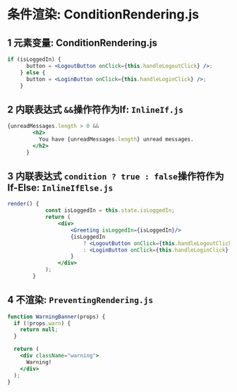 # 条件渲染: ConditionRendering.js


## 1 元素变量: ConditionRendering.js

```jsx
if (isLoggedIn) {
      button = <LogoutButton onClick={this.handleLogoutClick} />;
    } else {
      button = <LoginButton onClick={this.handleLoginClick} />;
    }
```

## 2 内联表达式 ``&&``操作符作为If: ``InlineIf.js``

```jsx
{unreadMessages.length > 0 &&
        <h2>
          You have {unreadMessages.length} unread messages.
        </h2>
      }
```

## 3 内联表达式 ``condition ? true : false``操作符作为If-Else: ``InlineIfElse.js``

```jsx
render() {
            const isLoggedIn = this.state.isLoggedIn;
            return (
                <div>
                    <Greeting isLoggedIn={isLoggedIn}/>
                    {isLoggedIn
                        ? <LogoutButton onClick={this.handleLogoutClick} />
                        : <LoginButton onClick={this.handleLoginClick} />
                    }
                </div>
            );
        }
```

## 4 不渲染: ``PreventingRendering.js``

```jsx
function WarningBanner(props) {
  if (!props.warn) {
    return null;
  }

  return (
    <div className="warning">
      Warning!
    </div>
  );
}
```
